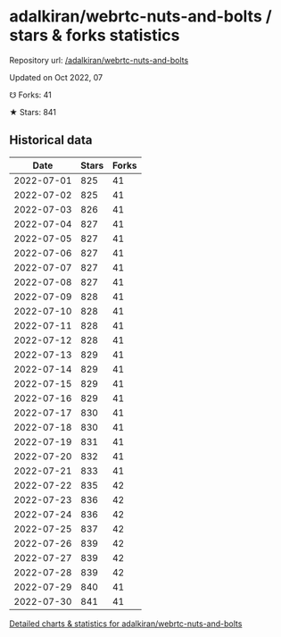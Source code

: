 # adalkiran/webrtc-nuts-and-bolts / stars & forks statistics

Repository url: [/adalkiran/webrtc-nuts-and-bolts](https://github.com/adalkiran/webrtc-nuts-and-bolts)

Updated on Oct 2022, 07

☋ Forks: 41

★ Stars: 841

## Historical data
| Date | Stars | Forks |
|------|-------|-------|
| 2022-07-01 | 825 | 41 | 
| 2022-07-02 | 825 | 41 | 
| 2022-07-03 | 826 | 41 | 
| 2022-07-04 | 827 | 41 | 
| 2022-07-05 | 827 | 41 | 
| 2022-07-06 | 827 | 41 | 
| 2022-07-07 | 827 | 41 | 
| 2022-07-08 | 827 | 41 | 
| 2022-07-09 | 828 | 41 | 
| 2022-07-10 | 828 | 41 | 
| 2022-07-11 | 828 | 41 | 
| 2022-07-12 | 828 | 41 | 
| 2022-07-13 | 829 | 41 | 
| 2022-07-14 | 829 | 41 | 
| 2022-07-15 | 829 | 41 | 
| 2022-07-16 | 829 | 41 | 
| 2022-07-17 | 830 | 41 | 
| 2022-07-18 | 830 | 41 | 
| 2022-07-19 | 831 | 41 | 
| 2022-07-20 | 832 | 41 | 
| 2022-07-21 | 833 | 41 | 
| 2022-07-22 | 835 | 42 | 
| 2022-07-23 | 836 | 42 | 
| 2022-07-24 | 836 | 42 | 
| 2022-07-25 | 837 | 42 | 
| 2022-07-26 | 839 | 42 | 
| 2022-07-27 | 839 | 42 | 
| 2022-07-28 | 839 | 42 | 
| 2022-07-29 | 840 | 41 | 
| 2022-07-30 | 841 | 41 | 


[Detailed charts & statistics for adalkiran/webrtc-nuts-and-bolts](https://reviewgithub.com/rep/adalkiran/webrtc-nuts-and-bolts)
